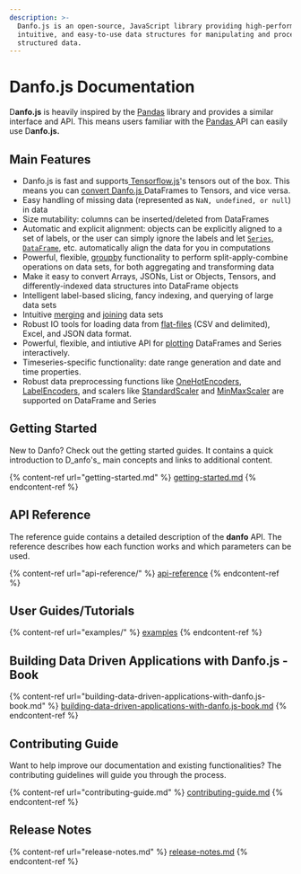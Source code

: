 ```yaml
---
description: >-
  Danfo.js is an open-source, JavaScript library providing high-performance,
  intuitive, and easy-to-use data structures for manipulating and processing
  structured data.
---
```


# Danfo.js Documentation

D**anfo.js** is heavily inspired by the [Pandas](https://pandas.pydata.org/pandas-docs/stable/index.html) library and provides a similar interface and API. This means users familiar with the [Pandas ](https://pandas.pydata.org/pandas-docs/stable/index.html)API can easily use D**anfo.js.**

## Main Features

* Danfo.js is fast and supports[ Tensorflow.js](https://js.tensorflow.org)'s tensors out of the box. This means you can [convert Danfo.js ](api-reference/dataframe/)DataFrames to Tensors, and vice versa.
* Easy handling of missing data (represented as `NaN, undefined, or null`) in data
* Size mutability: columns can be inserted/deleted from DataFrames
* Automatic and explicit alignment: objects can be explicitly aligned to a set of labels, or the user can simply ignore the labels and let [`Series`](api-reference/series/), [`DataFrame`](api-reference/dataframe/), etc. automatically align the data for you in computations
* Powerful, flexible, [groupby](api-reference/groupby/) functionality to perform split-apply-combine operations on data sets, for both aggregating and transforming data
* Make it easy to convert Arrays, JSONs, List or Objects, Tensors, and differently-indexed data structures into DataFrame objects
* Intelligent label-based slicing, fancy indexing, and querying of large data sets
* Intuitive [merging](api-reference/general-functions/danfo.merge.md) and [joining](api-reference/general-functions/danfo.concat.md) data sets
* Robust IO tools for loading data from [flat-files](api-reference/input-output/danfo.read\_csv.md) (CSV and delimited), Excel, and JSON data format.
* Powerful, flexible, and intiutive API for [plotting](https://app.gitbook.com/@jsdata/s/danfojs/\~/drafts/-MESZnq3\_VBU0EW71MxS/api-reference/plotting) DataFrames and Series interactively.
* Timeseries-specific functionality: date range generation and date and time properties.
* Robust data preprocessing functions like [OneHotEncoders](api-reference/general-functions/danfo.onehotencoder.md), [LabelEncoders](api-reference/general-functions/danfo.labelencoder.md), and scalers like [StandardScaler](api-reference/general-functions/danfo.standardscaler.md) and [MinMaxScaler](api-reference/general-functions/danfo.minmaxscaler.md) are supported on DataFrame and Series

## Getting Started

New to Danfo? Check out the getting started guides. It contains a quick introduction to D\_anfo's\_ main concepts and links to additional content.

{% content-ref url="getting-started.md" %}
[getting-started.md](getting-started.md)
{% endcontent-ref %}

## **API Reference**

The reference guide contains a detailed description of the **danfo** API. The reference describes how each function works and which parameters can be used.

{% content-ref url="api-reference/" %}
[api-reference](api-reference/)
{% endcontent-ref %}

## User Guides/Tutorials

{% content-ref url="examples/" %}
[examples](examples/)
{% endcontent-ref %}

## Building Data Driven Applications with Danfo.js - Book

{% content-ref url="building-data-driven-applications-with-danfo.js-book.md" %}
[building-data-driven-applications-with-danfo.js-book.md](building-data-driven-applications-with-danfo.js-book.md)
{% endcontent-ref %}

## Contributing Guide

Want to help improve our documentation and existing functionalities? The contributing guidelines will guide you through the process.

{% content-ref url="contributing-guide.md" %}
[contributing-guide.md](contributing-guide.md)
{% endcontent-ref %}

## Release Notes

{% content-ref url="release-notes.md" %}
[release-notes.md](release-notes.md)
{% endcontent-ref %}
